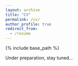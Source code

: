 ```yaml
---
layout: archive
title: "CV"
permalink: /cv/
author_profile: true
redirect_from:
  - /resume
---
```


{% include base_path %}

Under preparation, stay tuned...
